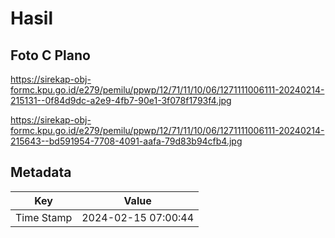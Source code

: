 # Hasil

## Foto C Plano

https://sirekap-obj-formc.kpu.go.id/e279/pemilu/ppwp/12/71/11/10/06/1271111006111-20240214-215131--0f84d9dc-a2e9-4fb7-90e1-3f078f1793f4.jpg

https://sirekap-obj-formc.kpu.go.id/e279/pemilu/ppwp/12/71/11/10/06/1271111006111-20240214-215643--bd591954-7708-4091-aafa-79d83b94cfb4.jpg


## Metadata

| Key        | Value               |
| ---------- | ------------------- |
| Time Stamp | 2024-02-15 07:00:44 |



